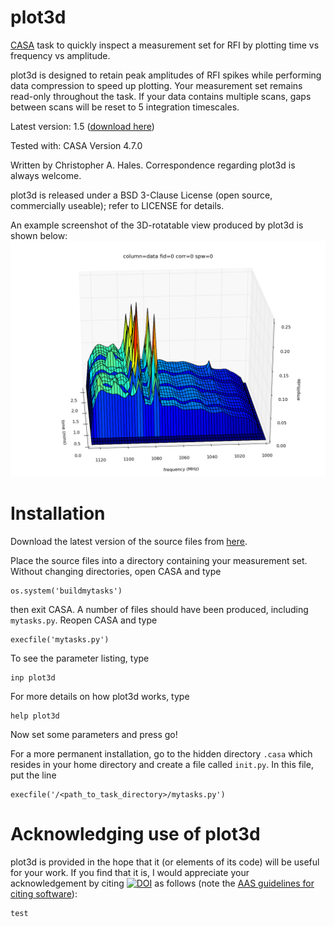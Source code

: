 plot3d
======

[CASA](http://casa.nrao.edu/) task to quickly inspect a measurement set for RFI by plotting time vs frequency vs amplitude.

plot3d is designed to retain peak amplitudes of RFI spikes while performing data compression to speed up plotting. Your measurement set remains read-only throughout the task. If your data contains multiple scans, gaps between scans will be reset to 5 integration timescales.

Latest version: 1.5 ([download here](https://github.com/chrishales/plot3d/releases/latest))

Tested with: CASA Version 4.7.0

Written by Christopher A. Hales. Correspondence regarding plot3d is always welcome.

plot3d is released under a BSD 3-Clause License (open source, commercially useable); refer to LICENSE for details.

An example screenshot of the 3D-rotatable view produced by plot3d is shown below:
![screenshot](./screenshot.png)

Installation
======

Download the latest version of the source files from [here](https://github.com/chrishales/plot3d/releases/latest).

Place the source files into a directory containing your measurement set. Without changing directories, open CASA and type
```
os.system('buildmytasks')
```
then exit CASA. A number of files should have been produced, including ```mytasks.py```. Reopen CASA and type
```
execfile('mytasks.py')
```
To see the parameter listing, type
```
inp plot3d
```
For more details on how plot3d works, type
```
help plot3d
```
Now set some parameters and press go!

For a more permanent installation, go to the hidden directory ```.casa``` which resides in your home directory and create a file called ```init.py```. In this file, put the line
```
execfile('/<path_to_task_directory>/mytasks.py')
```

Acknowledging use of plot3d
======

plot3d is provided in the hope that it (or elements of its code) will be useful for your work. If you find that it is, I would appreciate your acknowledgement by citing [![DOI](https://zenodo.org/badge/DOI/10.5281/zenodo.162253.svg)](https://doi.org/10.5281/zenodo.162253) as follows (note the [AAS guidelines for citing software](http://journals.aas.org/policy/software.html)):
```
test
```

